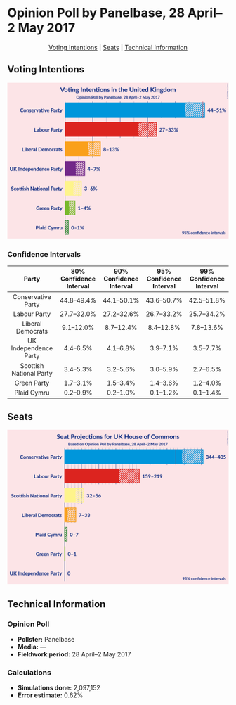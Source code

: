 # Opinion Poll by Panelbase, 28 April–2 May 2017

<p align="center"><a href="#voting-intentions">Voting Intentions</a> | <a href="#seats">Seats</a> | <a href="#technical-information">Technical Information</a></p>

## Voting Intentions

![Graph with voting intentions not yet produced](2017-05-02-Panelbase.png "Voting Intentions")

### Confidence Intervals

| Party | 80% Confidence Interval | 90% Confidence Interval | 95% Confidence Interval | 99% Confidence Interval |
|:-----:|:-----------------------:|:-----------------------:|:-----------------------:|:-----------------------:|
| Conservative Party | 44.8–49.4% |44.1–50.1% |43.6–50.7% |42.5–51.8% |
| Labour Party | 27.7–32.0% |27.2–32.6% |26.7–33.2% |25.7–34.2% |
| Liberal Democrats | 9.1–12.0% |8.7–12.4% |8.4–12.8% |7.8–13.6% |
| UK Independence Party | 4.4–6.5% |4.1–6.8% |3.9–7.1% |3.5–7.7% |
| Scottish National Party | 3.4–5.3% |3.2–5.6% |3.0–5.9% |2.7–6.5% |
| Green Party | 1.7–3.1% |1.5–3.4% |1.4–3.6% |1.2–4.0% |
| Plaid Cymru | 0.2–0.9% |0.2–1.0% |0.1–1.2% |0.1–1.4% |

## Seats

![Graph with seats not yet produced](2017-05-02-Panelbase-seats.png "Seats")

## Technical Information

### Opinion Poll

+ **Pollster:** Panelbase
+ **Media:** —
+ **Fieldwork period:** 28 April–2 May 2017

### Calculations

+ **Simulations done:** 2,097,152
+ **Error estimate:** 0.62%

